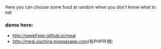 Here you can choose some food at random when you don't know what to eat
<h3>demo here:</h3>
<ul>
	<li>
		<a href="http://geekFeier.github.io/meal">http://geekFeier.github.io/meal</a>
	</li>
	<li>
		<a href="http://meal.oschina.mopaasapp.com">http://meal.oschina.mopaasapp.com</a>(有PHP环境)
	</li>
</ul>
